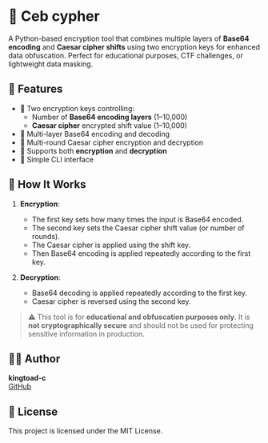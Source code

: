 # 🔐 Ceb cypher

A Python-based encryption tool that combines multiple layers of **Base64 encoding** and **Caesar cipher shifts** using two encryption keys for enhanced data obfuscation. Perfect for educational purposes, CTF challenges, or lightweight data masking.

## 🚀 Features

- 🔐 Two encryption keys controlling:
  - Number of **Base64 encoding layers** (1–10,000)
  - **Caesar cipher** encrypted shift value (1–10,000)
- 🔁 Multi-layer Base64 encoding and decoding
- 🔁 Multi-round Caesar cipher encryption and decryption
- 🔄 Supports both **encryption** and **decryption**
- 🧪 Simple CLI interface

## 🧠 How It Works

1. **Encryption**:
   - The first key sets how many times the input is Base64 encoded.
   - The second key sets the Caesar cipher shift value (or number of rounds).
   - The Caesar cipher is applied using the shift key.
   - Then Base64 encoding is applied repeatedly according to the first key.

2. **Decryption**:
   - Base64 decoding is applied repeatedly according to the first key.
   - Caesar cipher is reversed using the second key.

> ⚠️ This tool is for **educational and obfuscation purposes only**. It is **not cryptographically secure** and should not be used for protecting sensitive information in production.

## 🧑‍💻 Author

**kingtoad-c**  
[GitHub](https://github.com/kingtoad-c)

## 📜 License

This project is licensed under the MIT License.
